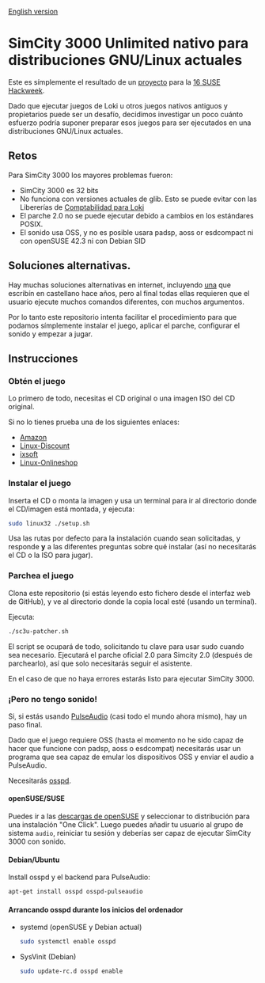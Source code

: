 [English version](README.md)

# SimCity 3000 Unlimited nativo para distribuciones GNU/Linux actuales

Este es símplemente el resultado de un [proyecto](https://hackweek.suse.com/16/projects/old-games-on-modern-linux) para la [16 SUSE Hackweek](https://hackweek.suse.com/16/projects).

Dado que ejecutar juegos de Loki u otros juegos nativos antiguos y propietarios puede ser un desafío, decidimos investigar un poco cuánto esfuerzo podría suponer preparar esos juegos para ser ejecutados en una distribuciones GNU/Linux actuales.

## Retos

Para SimCity 3000 los mayores problemas fueron:

- SimCity 3000 es 32 bits
- No funciona con versiones actuales de glib. Esto se puede evitar con las Libererías de [Comptabilidad para Loki](http://www.improbability.net/loki/)
- El parche 2.0 no se puede ejecutar debido a cambios en los estándares POSIX.
- El sonido usa OSS, y no es posible usara padsp, aoss or esdcompact ni con openSUSE 42.3 ni con Debian SID

## Soluciones alternativas.

Hay muchas soluciones alternativas en internet, incluyendo [una](https://www.juliogonzalez.es/como-ejecutar-simcity-3000-en-debian-i386-o-amd64/58) que escribín en castellano hace años, pero al final todas ellas requieren que el usuario ejecute muchos comandos diferentes, con muchos argumentos.

Por lo tanto este repositorio intenta facilitar el procedimiento para que podamos símplemente instalar el juego, aplicar el parche, configurar el sonido y empezar a jugar.

## Instrucciones

### Obtén el juego

Lo primero de todo, necesitas el CD original o una imagen ISO del CD original.

Si no lo tienes prueba una de los siguientes enlaces:

* [Amazon](https://www.amazon.com/s/ref=bl_sr_software?_encoding=UTF8&node=229534&field-brandtextbin=Loki%20Entertainment%20Software)
* [Linux-Discount](http://www.linux-discount.de/software/games/LokiSoft)
* [ixsoft](http://www.ixsoft.de/cgi-bin/web_store.cgi?ref=Catalogs/de/software-games-catalog.html)
* [Linux-Onlineshop](https://www.linux-onlineshop.de/index.php?page=categorie&cat=1&next_page=1) 

### Instalar el juego

Inserta el CD o monta la imagen y usa un terminal para ir al directorio donde el CD/imagen está montada, y ejecuta:

```bash
sudo linux32 ./setup.sh
```

Usa las rutas por defecto para la instalación cuando sean solicitadas, y responde **y** a las diferentes preguntas sobre qué instalar (así no necesitarás el CD o la ISO para jugar).

### Parchea el juego

Clona este repositorio (si estás leyendo esto fichero desde el interfaz web de GitHub), y ve al directorio donde la copia local esté (usando un terminal).

Ejecuta:

```bash
./sc3u-patcher.sh
```

El script se ocupará de todo, solicitando tu clave para usar sudo cuando sea necesario. Ejecutará el parche oficial 2.0 para Simcity 2.0 (después de parchearlo), así que solo necesitarás seguir el asistente.

En el caso de que no haya errores estarás listo para ejecutar SimCity 3000.

### ¡Pero no tengo sonido!

Si, si estás usando [PulseAudio](https://www.freedesktop.org/wiki/Software/PulseAudio/) (casi todo el mundo ahora mismo), hay un paso final.

Dado que el juego requiere OSS (hasta el momento no he sido capaz de hacer que funcione con padsp, aoss o esdcompat) necesitarás usar un programa que sea capaz de emular los dispositivos OSS y enviar el audio a PulseAudio.

Necesitarás [osspd](https://sourceforge.net/projects/osspd/).

#### openSUSE/SUSE

Puedes ir a las [descargas de openSUSE](https://software.opensuse.org/download.html?project=home%3Ajuliogonzalez%3Abranches%3Ahome%3Aelvigia&package=ossp) y seleccionar to distribución para una instalación "One Click". Luego puedes añadir tu usuario al grupo de sistema ```audio```, reiniciar tu sesión y deberías ser capaz de ejecutar SimCity 3000 con sonido.

#### Debian/Ubuntu

Install osspd y el backend para PulseAudio:

```bash
apt-get install osspd osspd-pulseaudio
```

#### Arrancando osspd durante los inicios del ordenador

* systemd (openSUSE y Debian actual)

  ```bash
  sudo systemctl enable osspd
  ```

* SysVinit (Debian)

  ```bash
  sudo update-rc.d osspd enable
  ```
